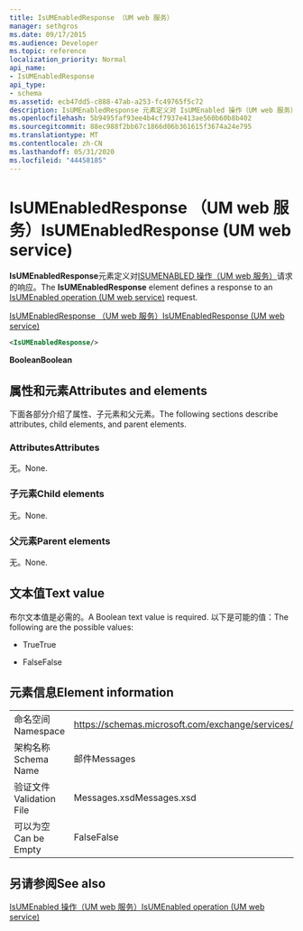 ```yaml
---
title: IsUMEnabledResponse （UM web 服务）
manager: sethgros
ms.date: 09/17/2015
ms.audience: Developer
ms.topic: reference
localization_priority: Normal
api_name:
- IsUMEnabledResponse
api_type:
- schema
ms.assetid: ecb47dd5-c888-47ab-a253-fc49765f5c72
description: IsUMEnabledResponse 元素定义对 IsUMEnabled 操作（UM web 服务）请求的响应。
ms.openlocfilehash: 5b9495faf93ee4b4cf7937e413ae560b60b8b402
ms.sourcegitcommit: 88ec988f2bb67c1866d06b361615f3674a24e795
ms.translationtype: MT
ms.contentlocale: zh-CN
ms.lasthandoff: 05/31/2020
ms.locfileid: "44458185"
---
```

# <a name="isumenabledresponse-um-web-service"></a><span data-ttu-id="c55b2-103">IsUMEnabledResponse （UM web 服务）</span><span class="sxs-lookup"><span data-stu-id="c55b2-103">IsUMEnabledResponse (UM web service)</span></span>

<span data-ttu-id="c55b2-104">**IsUMEnabledResponse**元素定义对[ISUMENABLED 操作（UM web 服务）](isumenabled-operation-um-web-service.md)请求的响应。</span><span class="sxs-lookup"><span data-stu-id="c55b2-104">The **IsUMEnabledResponse** element defines a response to an [IsUMEnabled operation (UM web service)](isumenabled-operation-um-web-service.md) request.</span></span> 
  
[<span data-ttu-id="c55b2-105">IsUMEnabledResponse （UM web 服务）</span><span class="sxs-lookup"><span data-stu-id="c55b2-105">IsUMEnabledResponse (UM web service)</span></span>](isumenabledresponse-um-web-service.md)
  
```xml
<IsUMEnabledResponse/>
```

 <span data-ttu-id="c55b2-106">**Boolean**</span><span class="sxs-lookup"><span data-stu-id="c55b2-106">**Boolean**</span></span>
## <a name="attributes-and-elements"></a><span data-ttu-id="c55b2-107">属性和元素</span><span class="sxs-lookup"><span data-stu-id="c55b2-107">Attributes and elements</span></span>

<span data-ttu-id="c55b2-108">下面各部分介绍了属性、子元素和父元素。</span><span class="sxs-lookup"><span data-stu-id="c55b2-108">The following sections describe attributes, child elements, and parent elements.</span></span>
  
### <a name="attributes"></a><span data-ttu-id="c55b2-109">Attributes</span><span class="sxs-lookup"><span data-stu-id="c55b2-109">Attributes</span></span>

<span data-ttu-id="c55b2-110">无。</span><span class="sxs-lookup"><span data-stu-id="c55b2-110">None.</span></span>
  
### <a name="child-elements"></a><span data-ttu-id="c55b2-111">子元素</span><span class="sxs-lookup"><span data-stu-id="c55b2-111">Child elements</span></span>

<span data-ttu-id="c55b2-112">无。</span><span class="sxs-lookup"><span data-stu-id="c55b2-112">None.</span></span>
  
### <a name="parent-elements"></a><span data-ttu-id="c55b2-113">父元素</span><span class="sxs-lookup"><span data-stu-id="c55b2-113">Parent elements</span></span>

<span data-ttu-id="c55b2-114">无。</span><span class="sxs-lookup"><span data-stu-id="c55b2-114">None.</span></span>
  
## <a name="text-value"></a><span data-ttu-id="c55b2-115">文本值</span><span class="sxs-lookup"><span data-stu-id="c55b2-115">Text value</span></span>

<span data-ttu-id="c55b2-116">布尔文本值是必需的。</span><span class="sxs-lookup"><span data-stu-id="c55b2-116">A Boolean text value is required.</span></span> <span data-ttu-id="c55b2-117">以下是可能的值：</span><span class="sxs-lookup"><span data-stu-id="c55b2-117">The following are the possible values:</span></span>
  
- <span data-ttu-id="c55b2-118">True</span><span class="sxs-lookup"><span data-stu-id="c55b2-118">True</span></span>
    
- <span data-ttu-id="c55b2-119">False</span><span class="sxs-lookup"><span data-stu-id="c55b2-119">False</span></span>
    
## <a name="element-information"></a><span data-ttu-id="c55b2-120">元素信息</span><span class="sxs-lookup"><span data-stu-id="c55b2-120">Element information</span></span>

|||
|:-----|:-----|
|<span data-ttu-id="c55b2-121">命名空间</span><span class="sxs-lookup"><span data-stu-id="c55b2-121">Namespace</span></span>  <br/> |https://schemas.microsoft.com/exchange/services/2006/messages  <br/> |
|<span data-ttu-id="c55b2-122">架构名称</span><span class="sxs-lookup"><span data-stu-id="c55b2-122">Schema Name</span></span>  <br/> |<span data-ttu-id="c55b2-123">邮件</span><span class="sxs-lookup"><span data-stu-id="c55b2-123">Messages</span></span>  <br/> |
|<span data-ttu-id="c55b2-124">验证文件</span><span class="sxs-lookup"><span data-stu-id="c55b2-124">Validation File</span></span>  <br/> |<span data-ttu-id="c55b2-125">Messages.xsd</span><span class="sxs-lookup"><span data-stu-id="c55b2-125">Messages.xsd</span></span>  <br/> |
|<span data-ttu-id="c55b2-126">可以为空</span><span class="sxs-lookup"><span data-stu-id="c55b2-126">Can be Empty</span></span>  <br/> |<span data-ttu-id="c55b2-127">False</span><span class="sxs-lookup"><span data-stu-id="c55b2-127">False</span></span>  <br/> |
   
## <a name="see-also"></a><span data-ttu-id="c55b2-128">另请参阅</span><span class="sxs-lookup"><span data-stu-id="c55b2-128">See also</span></span>



[<span data-ttu-id="c55b2-129">IsUMEnabled 操作（UM web 服务）</span><span class="sxs-lookup"><span data-stu-id="c55b2-129">IsUMEnabled operation (UM web service)</span></span>](isumenabled-operation-um-web-service.md)

